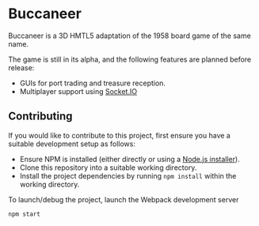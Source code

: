 # Buccaneer

Buccaneer is a 3D HMTL5 adaptation of the 1958 board game of the same name.

The game is still in its alpha, and the following features are planned before release:
 - GUIs for port trading and treasure reception.
 - Multiplayer support using [Socket.IO](https://Socket.IO)

## Contributing
If you would like to contribute to this project, first ensure you have a suitable development setup as follows:
 - Ensure NPM is installed (either directly or using a [Node.js installer](https://nodejs.org/en/download/)).
 - Clone this repository into a suitable working directory.
 - Install the project dependencies by running `npm install` within the working directory.

To launch/debug the project, launch the Webpack development server
```bash
npm start
```
